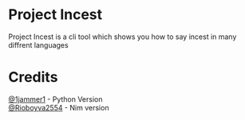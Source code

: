# Project Incest

Project Incest is a cli tool which shows you how to say incest in many diffrent languages

# Credits
[@1jammer1](https://github.com/1jammer1) - Python Version\
[@Rioboyva2554](https://github.com/Rioboyva2554) - Nim version
